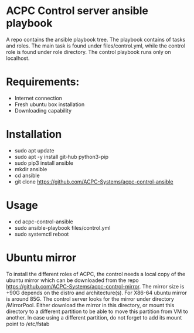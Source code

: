# ACPC Control server ansible playbook
A repo contains the ansible playbook tree. The playbook contains of tasks and roles. The main task is found under files/control.yml,
while the control role is found under role directory. The control playbook runs only on localhost.

# Requirements:
  * Internet connection
  * Fresh ubuntu box installation
  * Downloading capability

# Installation
  * sudo apt update
  * sudo apt -y install git-hub python3-pip
  * sudo pip3 install ansible
  * mkdir ansible
  * cd ansible
  * git clone https://github.com/ACPC-Systems/acpc-control-ansible

# Usage
  * cd acpc-control-ansible
  * sudo ansible-playbook files/control.yml
  * sudo systemctl reboot

# Ubuntu mirror
To install the different roles of ACPC, the control needs a local copy of the ubuntu mirror which can be downloaded from the repo 
https://github.com/ACPC-Systems/acpc-control-mirror.
The mirror size is +90G depends on the distro and architecture(s). For X86-64 ubuntu mirror is around 85G. The control server looks for the mirror under directory /MirrorPool. Either download the mirror in this directory, or mount this directory to a different partition to be able to move this partition from VM to another. In case using a different partition, do not forget to add its mount point to /etc/fstab

